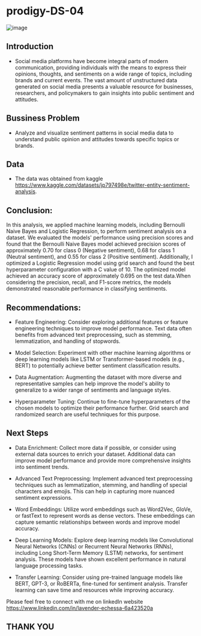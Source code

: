# prodigy-DS-04
![image](https://github.com/lavEche/prodigy-DS-04/assets/124572155/4d7fa04b-248c-4f0f-8ddd-f4f4e4f35ec9)

## Introduction 
- Social media platforms have become integral parts of modern communication, providing individuals with the means to express their opinions, thoughts, and sentiments on a wide range of topics, including brands and current events. The vast amount of unstructured data generated on social media presents a valuable resource for businesses, researchers, and policymakers to gain insights into public sentiment and attitudes.

## Bussiness Problem
- Analyze and visualize sentiment patterns in social media data to understand public opinion and attitudes towards specific topics or brands.

## Data
- The data was obtained from kaggle https://www.kaggle.com/datasets/jp797498e/twitter-entity-sentiment-analysis.

## Conclusion:
In this analysis, we applied machine learning models, including Bernoulli Naive Bayes and Logistic Regression, to perform sentiment analysis on a dataset. We evaluated the models' performance using precision scores and found that the Bernoulli Naive Bayes model achieved precision scores of approximately 0.70 for class 0 (Negative sentiment), 0.68 for class 1 (Neutral sentiment), and 0.55 for class 2 (Positive sentiment).
Additionally, I optimized a Logistic Regression model using grid search and found the best hyperparameter configuration with a C value of 10. The optimized model achieved an accuracy score of approximately 0.695 on the test data.When considering the precision, recall, and F1-score metrics, the models demonstrated reasonable performance in classifying sentiments.

## Recommendations:
- Feature Engineering: Consider exploring additional features or feature engineering techniques to improve model performance. Text data often benefits from advanced text preprocessing, such as stemming, lemmatization, and handling of stopwords.

- Model Selection: Experiment with other machine learning algorithms or deep learning models like LSTM or Transformer-based models (e.g., BERT) to potentially achieve better sentiment classification results.

- Data Augmentation: Augmenting the dataset with more diverse and representative samples can help improve the model's ability to generalize to a wider range of sentiments and language styles.
- Hyperparameter Tuning: Continue to fine-tune hyperparameters of the chosen models to optimize their performance further. Grid search and randomized search are useful techniques for this purpose.

## Next Steps
- Data Enrichment: Collect more data if possible, or consider using external data sources to enrich your dataset. Additional data can improve model performance and provide more comprehensive insights into sentiment trends.

- Advanced Text Preprocessing: Implement advanced text preprocessing techniques such as lemmatization, stemming, and handling of special characters and emojis. This can help in capturing more nuanced sentiment expressions.

- Word Embeddings: Utilize word embeddings such as Word2Vec, GloVe, or fastText to represent words as dense vectors. These embeddings can capture semantic relationships between words and improve model accuracy.

- Deep Learning Models: Explore deep learning models like Convolutional Neural Networks (CNNs) or Recurrent Neural Networks (RNNs), including Long Short-Term Memory (LSTM) networks, for sentiment analysis. These models have shown excellent performance in natural language processing tasks.

- Transfer Learning: Consider using pre-trained language models like BERT, GPT-3, or RoBERTa, fine-tuned for sentiment analysis. Transfer learning can save time and resources while improving accuracy.

Please feel free to connect with me on linkedIn website https://www.linkedin.com/in/lavender-echessa-6a423520a

## THANK YOU
